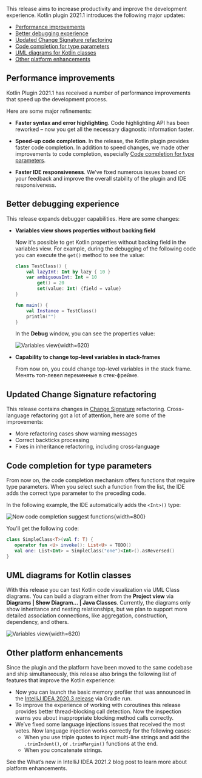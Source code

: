 [//]: # (title: What's new in Kotlin plugin 2021.1)

This release aims to increase productivity and improve the development experience. Kotlin plugin 2021.1 introduces the following major updates:
* [Performance improvements](#performance-improvements)
* [Better debugging experience](#better-debugging-experience)
* [Updated Change Signature refactoring](#updated-change-signature-refactoring)
* [Code completion for type parameters](#code-completion-for-type-parameters)
* [UML diagrams for Kotlin classes](#uml-diagrams-for-kotlin-classes)
* [Other platform enhancements](#other-platform-enhancements)

## Performance improvements

Kotlin Plugin 2021.1 has received a number of performance improvements that speed up the development process.

Here are some major refinements:

* **Faster syntax and error highlighting**. Code highlighting API has been reworked – now you get all the necessary diagnostic information faster.

* **Speed-up code completion**. In the release, the Kotlin plugin provides faster code completion.
  In addition to speed changes, we made other improvements to code completion, especially [Code completion for type parameters](#code-completion-for-type-parameters).

* **Faster IDE responsiveness**. We’ve fixed numerous issues based on your feedback and improve the overall stability of the plugin and IDE responsiveness.

## Better debugging experience

This release expands debugger capabilities. Here are some changes:

* **Variables view shows properties without backing field**

   Now it's possible to get Kotlin properties without backing field in the variables view.
   For example, during the debugging of the following code you can execute the `get()` method to see the value:

   ```kotlin
   class TestClass() {
       val lazyInt: Int by lazy { 10 }
       var ambiguousInt: Int = 10
           get() = 20
           set(value: Int) {field = value}
   }
  
   fun main() {
       val Instance = TestClass()
       println("")
   }
   ```

   In the **Debug** window, you can see the properties value:
  
   ![Variables view](debugging-variables-view.png){width=620}

* **Capability to change top-level variables in stack-frames**
   
  From now on, you could change top-level variables in the stack frame. Менять топ-левел переменные в стек-фрейме.

## Updated Change Signature refactoring

This release contains changes in [Change Signature](https://www.jetbrains.com/help/idea/change-signature.html) refactoring. Cross-language refactoring got a lot of attention, here are some of the improvements:
* More refactoring cases show warning messages
* Correct backticks processing
* Fixes in inheritance refactoring, including cross-language

## Code completion for type parameters

From now on, the code completion mechanism offers functions that require type parameters. When you select such a function from the list, the IDE adds the correct type parameter to the preceding code.

In the following example, the IDE automatically adds the `<Int>()` type:

![Now code completion suggest functions](code-completion-type-pararmeters.png){width=800}

You'll get the following code:

```kotlin
class SimpleClass<T>(val f: T) {
   operator fun <U> invoke(): List<U> = TODO()
   val one: List<Int> = SimpleClass("one")<Int>().asReversed()
}
```

## UML diagrams for Kotlin classes

With this release you can test Kotlin code visualization via UML Class diagrams. You can build a diagram either from the **Project view** via **Diagrams | Show Diagram... | Java Classes**.
Currently, the diagrams only show inheritance and nesting relationships, but we plan to support more detailed association connections, like aggregation, construction, dependency, and others.

![Variables view](kotlin-classes-uml-diagram.png){width=620}

## Other platform enhancements

Since the plugin and the platform have been moved to the same codebase and ship simultaneously, this release also brings the following list of features that improve the Kotlin experience:

* Now you can launch the basic memory profiler that was announced in the [IntelliJ IDEA 2020.3 release](https://www.jetbrains.com/idea/whatsnew/#debugger) via Gradle run.
* To improve the experience of working with coroutines this release provides better thread-blocking call detection.
  Now the inspection warns you about inappropriate blocking method calls correctly.
* We’ve fixed some language injections issues that received the most votes. Now language injection works correctly for the following cases:
   * When you use triple quotes to inject multi-line strings and add the `.trimIndent()`, or `.trimMargin()` functions at the end.
   * When you concatenate strings.

See the What’s new in IntelliJ IDEA 2021.2 blog post to learn more about platform enhancements.

